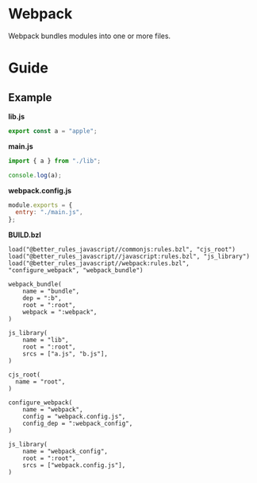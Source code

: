 # Webpack

Webpack bundles modules into one or more files.

<!-- START doctoc -->
<!-- END doctoc -->

# Guide

## Example

**lib.js**

```js
export const a = "apple";
```

**main.js**

```js
import { a } from "./lib";

console.log(a);
```

**webpack.config.js**

```js
module.exports = {
  entry: "./main.js",
};
```

**BUILD.bzl**

```bzl
load("@better_rules_javascript//commonjs:rules.bzl", "cjs_root")
load("@better_rules_javascript//javascript:rules.bzl", "js_library")
load("@better_rules_javascript//webpack:rules.bzl", "configure_webpack", "webpack_bundle")

webpack_bundle(
    name = "bundle",
    dep = ":b",
    root = ":root",
    webpack = ":webpack",
)

js_library(
    name = "lib",
    root = ":root",
    srcs = ["a.js", "b.js"],
)

cjs_root(
  name = "root",
)

configure_webpack(
    name = "webpack",
    config = "webpack.config.js",
    config_dep = ":webpack_config",
)

js_library(
    name = "webpack_config",
    root = ":root",
    srcs = ["webpack.config.js"],
)
```
